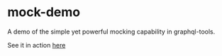 # mock-demo
A demo of the simple yet powerful mocking capability in graphql-tools.

See it in action [here](https://apollostack.github.io/mock-demo)
